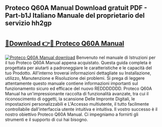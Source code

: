 ## Proteco Q60A Manual Download gratuit PDF - Part-b1J Italiano Manuale del proprietario del servizio hh2gp

# <h2><a href="http://dfden4.blite.top/?on=Proteco+Q60A+Manual">🔗Download 👉🔴 Proteco Q60A Manual</a></h2>

[![Proteco Q60A Manual download](https://i.imgur.com/lujVjoI.png)](http://dfden4.blite.top/?on=Proteco+Q60A+Manual)
Benvenuto nel manuale di Istruzioni per il tuo Proteco Q60A Manual appena acquistato. Questa guida completa è progettata per aiutarti a padroneggiare le caratteristiche e le capacità del tuo Prodotto. All'interno troverai informazioni dettagliate su Installazione, utilizzo, Manutenzione e Risoluzione dei problemi. Si prega di leggere attentamente questo manuale contiene informazioni importanti sul funzionamento sicuro ed efficace del nuovo REDDDDDDD. Proteco Q60A Manual ha un'impressionante raccolta di funzionalità avanzate, tra cui il riconoscimento di oggetti, la scansione Delle Impronte Digitali, le impostazioni personalizzabili e L'Accesso multiutente, il tutto facilmente controllabile dall'interfaccia utente intuitiva e intuitiva. Il vostro successo è il nostro obiettivo Proteco Q60A Manual. Ci impegniamo a fornirti gli strumenti e il supporto di cui hai bisogno.
